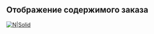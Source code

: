 ## Отображение содержимого заказа
[![N|Solid](.../__source/1.png)](https://nodesource.com/products/nsolid)
